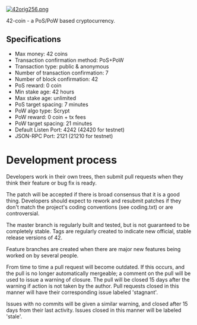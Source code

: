 [![42orig256.png](https://s13.postimg.org/u4nl71wxj/42orig256.png/)](https://tr.im/42coin)


42-coin - a PoS/PoW based cryptocurrency.
		
Specifications
--------------

- Max money: 42 coins
- Transaction confirmation method: PoS+PoW
- Transaction type: public & anonymous
- Number of transaction confirmation: 7
- Number of block confirmation: 42
- PoS reward: 0 coin
- Min stake age: 42 hours
- Max stake age: unlimited
- PoS target spacing: 7 minutes
- PoW algo type: Scrypt
- PoW reward: 0 coin + tx fees
- PoW target spacing: 21 minutes
- Default Listen Port: 4242 (42420 for testnet)
- JSON-RPC Port: 2121 (21210 for testnet)


Development process
===========================

Developers work in their own trees, then submit pull requests when
they think their feature or bug fix is ready.

The patch will be accepted if there is broad consensus that it is a
good thing.  Developers should expect to rework and resubmit patches
if they don't match the project's coding conventions (see coding.txt)
or are controversial.

The master branch is regularly built and tested, but is not guaranteed
to be completely stable. Tags are regularly created to indicate new
official, stable release versions of 42.

Feature branches are created when there are major new features being
worked on by several people.

From time to time a pull request will become outdated. If this occurs, and
the pull is no longer automatically mergeable; a comment on the pull will
be used to issue a warning of closure. The pull will be closed 15 days
after the warning if action is not taken by the author. Pull requests closed
in this manner will have their corresponding issue labeled 'stagnant'.

Issues with no commits will be given a similar warning, and closed after
15 days from their last activity. Issues closed in this manner will be 
labeled 'stale'.
